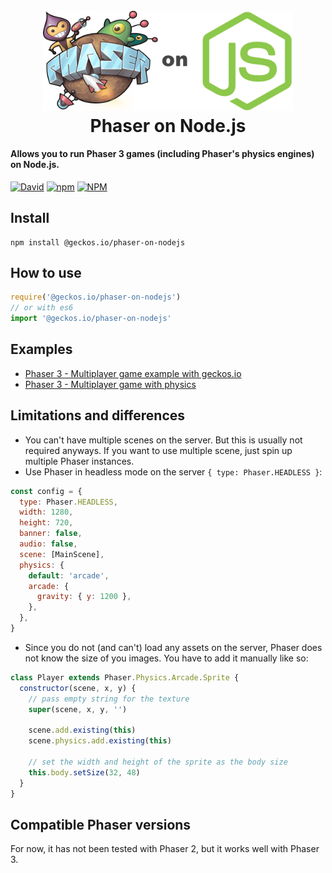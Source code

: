 <h1 align="center">
  <br>
  <a href="https://github.com/yandeu/phaser3-multiplayer-with-physics#readme"><img src="readme/phaser-on-nodejs.png" alt="header" width="400"></a>
  <br>
  Phaser on Node.js
  <br>
</h1>

#### Allows you to run Phaser 3 games (including Phaser's physics engines) on Node.js.

[![David](https://img.shields.io/david/geckosio/phaser-on-nodejs.svg?style=flat-square)](https://david-dm.org/geckosio/phaser-on-nodejs)
[![npm](https://img.shields.io/npm/v/@geckos.io/phaser-on-nodejs.svg?style=flat-square)](https://www.npmjs.com/package/@geckos.io/phaser-on-nodejs)
[![NPM](https://img.shields.io/npm/l/@geckos.io/phaser-on-nodejs.svg?style=flat-square)](LICENSE)

## Install

```console
npm install @geckos.io/phaser-on-nodejs
```

## How to use

```js
require('@geckos.io/phaser-on-nodejs')
// or with es6
import '@geckos.io/phaser-on-nodejs'
```

## Examples

- [Phaser 3 - Multiplayer game example with geckos.io](https://github.com/geckosio/phaser3-multiplayer-game-example#readme)
- [Phaser 3 - Multiplayer game with physics](https://github.com/yandeu/phaser3-multiplayer-with-physics#readme)

## Limitations and differences

- You can't have multiple scenes on the server. But this is usually not required anyways. If you want to use multiple scene, just spin up multiple Phaser instances.
- Use Phaser in headless mode on the server `{ type: Phaser.HEADLESS }`:

```js
const config = {
  type: Phaser.HEADLESS,
  width: 1280,
  height: 720,
  banner: false,
  audio: false,
  scene: [MainScene],
  physics: {
    default: 'arcade',
    arcade: {
      gravity: { y: 1200 },
    },
  },
}
```

- Since you do not (and can't) load any assets on the server, Phaser does not know the size of you images. You have to add it manually like so:

```js
class Player extends Phaser.Physics.Arcade.Sprite {
  constructor(scene, x, y) {
    // pass empty string for the texture
    super(scene, x, y, '')

    scene.add.existing(this)
    scene.physics.add.existing(this)

    // set the width and height of the sprite as the body size
    this.body.setSize(32, 48)
  }
}
```

## Compatible Phaser versions

For now, it has not been tested with Phaser 2, but it works well with Phaser 3.
